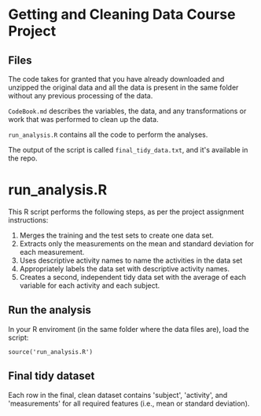 Getting and Cleaning Data Course Project
========================================

## Files

The code takes for granted that you have already downloaded and unzipped the original data and all the data is present in the same folder without any previous processing of the data.

`CodeBook.md` describes the variables, the data, and any transformations or work that was performed to clean up the data.

`run_analysis.R` contains all the code to perform the analyses.

The output of the script is called `final_tidy_data.txt`, and it's available in the repo.

# run_analysis.R

This R script performs the following steps, as per the project assignment instructions:

1. Merges the training and the test sets to create one data set.
2. Extracts only the measurements on the mean and standard deviation for each measurement. 
3. Uses descriptive activity names to name the activities in the data set
4. Appropriately labels the data set with descriptive activity names. 
5. Creates a second, independent tidy data set with the average of each variable for each activity and each subject. 

## Run the analysis

In your R enviroment (in the same folder where the data files are), load the script:

```
source('run_analysis.R')
```

## Final tidy dataset

Each row in the final, clean dataset contains 'subject', 'activity', and 'measurements' for all required features (i.e., mean or standard deviation).
